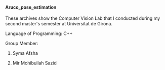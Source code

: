 #### Aruco_pose_estimation

These archives show the Computer Vision Lab that I conducted during my second master's semester at Universitat de Girona.

Language of Programming: C++

Group Member:

1. Syma Afsha
   
2. Mir Mohibullah Sazid
